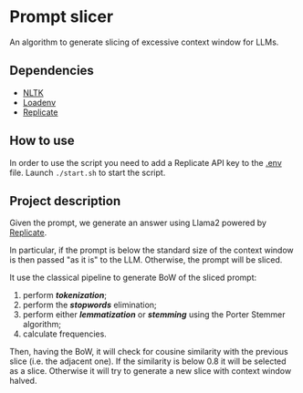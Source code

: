 # Prompt slicer
An algorithm to generate slicing of excessive context window for LLMs.

## Dependencies
- [NLTK](https://www.nltk.org/)
- [Loadenv](https://pypi.org/project/loadenv/)
- [Replicate](https://pypi.org/project/replicate/)

## How to use
In order to use the script you need to add a Replicate API key to the [.env](.env) file.
Launch `./start.sh` to start the script.

## Project description
Given the prompt, we generate an answer using Llama2 powered by [Replicate](https://replicate.com/).

In particular, if the prompt is below the standard size of the context window is then passed "as it is" to the LLM. Otherwise, the prompt will be sliced.

It use the classical pipeline to generate BoW of the sliced prompt:
1. perform ***tokenization***;
2. perform the ***stopwords*** elimination; 
3. perform either ***lemmatization*** or ***stemming*** using the Porter Stemmer algorithm;
4. calculate frequencies.

Then, having the BoW, it will check for cousine similarity with the previous slice (i.e. the adjacent one).
If the similarity is below 0.8 it will be selected as a slice. Otherwise it will try to generate a new slice with context window halved.
